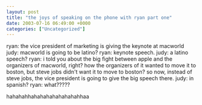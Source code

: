 ```yaml
---
layout: post
title: "the joys of speaking on the phone with ryan part one"
date: 2003-07-16 06:49:00 +0000
categories: ["Uncategorized"]
---
```


ryan: the vice president of marketing is giving the keynote at macworld
judy: macworld is going to be latino?
ryan: keynote speech. 
judy: a latino speech?
ryan: i told you about the big fight between apple and the organizers of macworld, right? how the organizers of it wanted to move it to boston, but steve jobs didn't want it to move to boston? so now, instead of steve jobs, the vice president is going to give the big speech there.
judy: in spanish?
ryan: what?????

hahahahhahahahahahahahahhaa